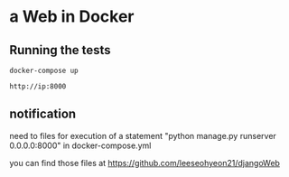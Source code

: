 # a Web in Docker

## Running the tests
```
docker-compose up
```
```
http://ip:8000
```

## notification
need to files for execution of a statement "python manage.py runserver 0.0.0.0:8000" in docker-compose.yml

you can find those files at https://github.com/leeseohyeon21/djangoWeb
